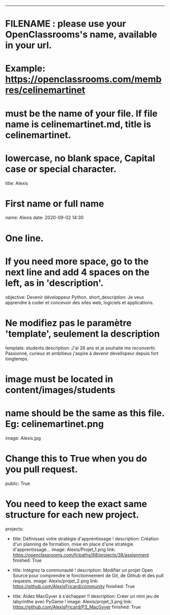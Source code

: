---

# FILENAME : please use your OpenClassrooms's name, available in your url.
# Example: https://openclassrooms.com/membres/celinemartinet
# must be the name of your file. If file name is celinemartinet.md, title is celinemartinet.
# lowercase, no blank space, Capital case or special character.
title: Alexis

# First name or full name
name: Alexis
date: 2020-09-02 14:30

# One line.
# If you need more space, go to the next line and add 4 spaces on the left, as in 'description'.
objective: Devenir développeur Python.
short_description: Je veux apprendre à coder et concevoir des sites web, logiciels et applications.

# Ne modifiez pas le paramètre 'template', seulement la description
template: students
description:
    J'ai 26 ans et je souhaite me reconvertir. Passionné, curieux et ambitieux 
    j'aspire à devenir dévellopeur depuis fort longtemps. 
# image must be located in content/images/students
# name should be the same as this file. Eg: celinemartinet.png
image: Alexis.jpg

# Change this to True when you do you pull request.
public: True

# You need to keep the exact same structure for each new project.
projects:
  - title: Définissez votre stratégie d'apprentissage !
    description: Création d'un planning de formation, mise en place d'une stratégie d'apprentissage...
    image: Alexis/Projet_1.png
    link: https://openclassrooms.com/fr/paths/68/projects/38/assignment
    finished: True

  - title: Intégrez la communauté !
    description: Modifier un projet Open Source pour comprendre le fonctionnement de Git, de Github et des pull requests.
    image: Alexis/projet_2.png
    link: https://github.com/AlexisFricard/community
    finished: True

  - title: Aidez MacGyver à s'échapper !!
    description: Créer un mini jeu de labyrinthe avec PyGame !
    image: Alexis/projet_3.png
    link: https://github.com/AlexisFricard/P3_MacGyver
    finished: True
